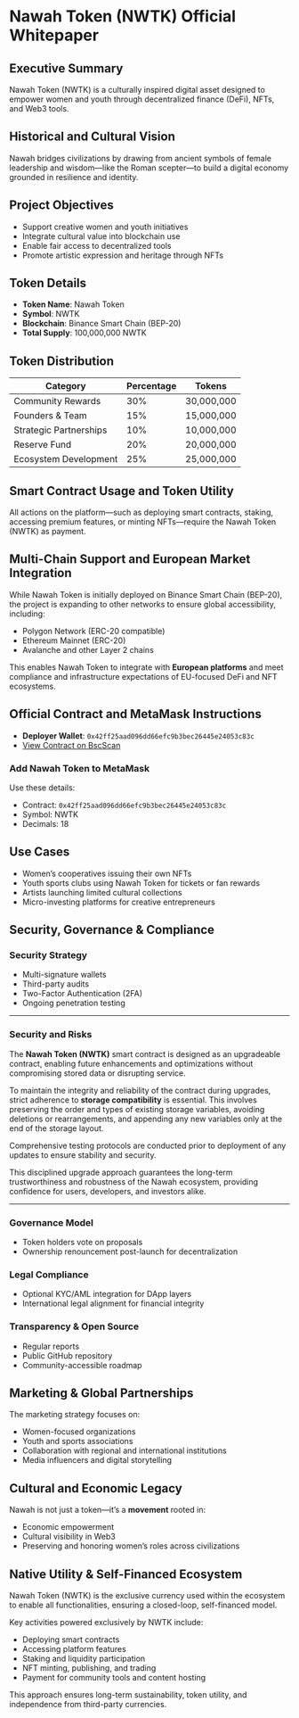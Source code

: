
# Nawah Token (NWTK) Official Whitepaper

## Executive Summary
Nawah Token (NWTK) is a culturally inspired digital asset designed to empower women and youth through decentralized finance (DeFi), NFTs, and Web3 tools.

## Historical and Cultural Vision
Nawah bridges civilizations by drawing from ancient symbols of female leadership and wisdom—like the Roman scepter—to build a digital economy grounded in resilience and identity.

## Project Objectives
- Support creative women and youth initiatives
- Integrate cultural value into blockchain use
- Enable fair access to decentralized tools
- Promote artistic expression and heritage through NFTs

## Token Details
- **Token Name**: Nawah Token  
- **Symbol**: NWTK  
- **Blockchain**: Binance Smart Chain (BEP-20)  
- **Total Supply**: 100,000,000 NWTK  

## Token Distribution
| Category               | Percentage | Tokens          |
|------------------------|------------|------------------|
| Community Rewards      | 30%        | 30,000,000       |
| Founders & Team        | 15%        | 15,000,000       |
| Strategic Partnerships | 10%        | 10,000,000       |
| Reserve Fund           | 20%        | 20,000,000       |
| Ecosystem Development  | 25%        | 25,000,000       |

## Smart Contract Usage and Token Utility
All actions on the platform—such as deploying smart contracts, staking, accessing premium features, or minting NFTs—require the Nawah Token (NWTK) as payment.

## Multi-Chain Support and European Market Integration
While Nawah Token is initially deployed on Binance Smart Chain (BEP-20), the project is expanding to other networks to ensure global accessibility, including:

- Polygon Network (ERC-20 compatible)
- Ethereum Mainnet (ERC-20)
- Avalanche and other Layer 2 chains

This enables Nawah Token to integrate with **European platforms** and meet compliance and infrastructure expectations of EU-focused DeFi and NFT ecosystems.

## Official Contract and MetaMask Instructions
- **Deployer Wallet**: `0x42ff25aad096dd66efc9b3bec26445e24053c83c`  
- [View Contract on BscScan](https://bscscan.com/address/0x42ff25aad096dd66efc9b3bec26445e24053c83c)

### Add Nawah Token to MetaMask
Use these details:
- Contract: `0x42ff25aad096dd66efc9b3bec26445e24053c83c`
- Symbol: NWTK
- Decimals: 18

## Use Cases
- Women’s cooperatives issuing their own NFTs
- Youth sports clubs using Nawah Token for tickets or fan rewards
- Artists launching limited cultural collections
- Micro-investing platforms for creative entrepreneurs

## Security, Governance & Compliance

### Security Strategy
- Multi-signature wallets
- Third-party audits
- Two-Factor Authentication (2FA)
- Ongoing penetration testing

---

### Security and Risks

The **Nawah Token (NWTK)** smart contract is designed as an upgradeable contract, enabling future enhancements and optimizations without compromising stored data or disrupting service.

To maintain the integrity and reliability of the contract during upgrades, strict adherence to **storage compatibility** is essential. This involves preserving the order and types of existing storage variables, avoiding deletions or rearrangements, and appending any new variables only at the end of the storage layout.

Comprehensive testing protocols are conducted prior to deployment of any updates to ensure stability and security.

This disciplined upgrade approach guarantees the long-term trustworthiness and robustness of the Nawah ecosystem, providing confidence for users, developers, and investors alike.

---


### Governance Model
- Token holders vote on proposals
- Ownership renouncement post-launch for decentralization

### Legal Compliance
- Optional KYC/AML integration for DApp layers
- International legal alignment for financial integrity

### Transparency & Open Source
- Regular reports
- Public GitHub repository
- Community-accessible roadmap

## Marketing & Global Partnerships

The marketing strategy focuses on:
- Women-focused organizations
- Youth and sports associations
- Collaboration with regional and international institutions
- Media influencers and digital storytelling

## Cultural and Economic Legacy

Nawah is not just a token—it’s a **movement** rooted in:
- Economic empowerment
- Cultural visibility in Web3
- Preserving and honoring women’s roles across civilizations



## Native Utility & Self-Financed Ecosystem

Nawah Token (NWTK) is the exclusive currency used within the ecosystem to enable all functionalities, ensuring a closed-loop, self-financed model.

Key activities powered exclusively by NWTK include:
- Deploying smart contracts
- Accessing platform features
- Staking and liquidity participation
- NFT minting, publishing, and trading
- Payment for community tools and content hosting

This approach ensures long-term sustainability, token utility, and independence from third-party currencies.
